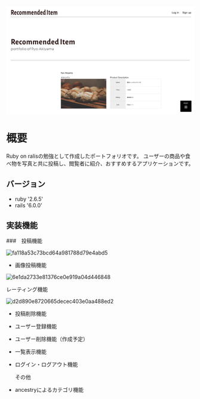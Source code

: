 ![トップページ](/6b0fe36b05340d10e5448c745439f7aa.jpg)

# 概要
Ruby on ralisの勉強として作成したポートフォリオです。
ユーザーの商品や食べ物を写真と共に投稿し、閲覧者に紹介、おすすめするアプリケーションです。

  ## バージョン
  * ruby '2.6.5'
  * rails '6.0.0'

  ## 実装機能
  ###　投稿機能
  
  ![fa118a53c73bcd64a981788d79e4abd5](https://user-images.githubusercontent.com/66345393/89140170-cf125400-d57b-11ea-9b23-5f708a70a8cb.gif)


  - 画像投稿機能

  ![6e1da2733e81376ce0e919a04d446848](https://user-images.githubusercontent.com/66345393/89140032-72169e00-d57b-11ea-99e8-e244c011bb17.gif)

  レーティング機能

  ![d2d890e8720665decec403e0aa488ed2](https://user-images.githubusercontent.com/66345393/89140241-0b45b480-d57c-11ea-997b-5e2686b8666c.gif)



  * 投稿削除機能
  * ユーザー登録機能
  * ユーザー削除機能（作成予定）
  * 一覧表示機能
  * ログイン・ログアウト機能

    その他
  * ancestryによるカテゴリ機能

